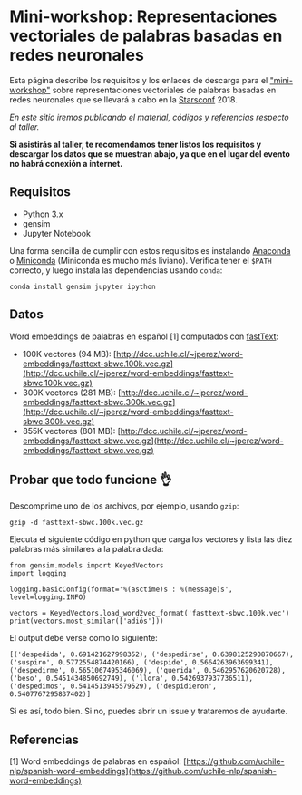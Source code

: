 # Mini-workshop: Representaciones vectoriales de palabras basadas en redes neuronales

Esta página describe los requisitos y los enlaces de descarga para el ["mini-workshop"](https://starsconf2018a.sched.com/event/Hr8L/mini-workshop-representaciones-vectoriales-de-palabras-basadas-en-redes-neuronales) sobre representaciones vectoriales de palabras basadas en redes neuronales que se llevará a cabo en la [Starsconf](https://www.starsconf.com/) 2018.

*En este sitio iremos publicando el material, códigos y referencias respecto al taller.*

**Si asistirás al taller, te recomendamos tener listos los requisitos y descargar los datos que se muestran abajo, ya que en el lugar del evento no habrá conexión a internet.**

## Requisitos

- Python 3.x
- gensim
- Jupyter Notebook

Una forma sencilla de cumplir con estos requisitos es instalando [Anaconda](https://www.anaconda.com/download/) 
o [Miniconda](https://conda.io/miniconda.html) (Miniconda es mucho más liviano).
Verifica tener el `$PATH` correcto, y luego instala las dependencias usando `conda`:

```
conda install gensim jupyter ipython
```

## Datos

Word embeddings de palabras en español [1] computados con [fastText](https://github.com/facebookresearch/fastText):

- 100K vectores (94 MB): [http://dcc.uchile.cl/~jperez/word-embeddings/fasttext-sbwc.100k.vec.gz](http://dcc.uchile.cl/~jperez/word-embeddings/fasttext-sbwc.100k.vec.gz) 
- 300K vectores (281 MB): [http://dcc.uchile.cl/~jperez/word-embeddings/fasttext-sbwc.300k.vec.gz](http://dcc.uchile.cl/~jperez/word-embeddings/fasttext-sbwc.300k.vec.gz) 
- 855K vectores (801 MB): [http://dcc.uchile.cl/~jperez/word-embeddings/fasttext-sbwc.vec.gz](http://dcc.uchile.cl/~jperez/word-embeddings/fasttext-sbwc.vec.gz) 

## Probar que todo funcione 👌

Descomprime uno de los archivos, por ejemplo, usando `gzip`:

```
gzip -d fasttext-sbwc.100k.vec.gz
``` 

Ejecuta el siguiente código en python que carga los vectores y lista las diez palabras más similares a la palabra dada:

```
from gensim.models import KeyedVectors
import logging

logging.basicConfig(format='%(asctime)s : %(message)s', level=logging.INFO)

vectors = KeyedVectors.load_word2vec_format('fasttext-sbwc.100k.vec')
print(vectors.most_similar(['adiós']))
```

El output debe verse como lo siguiente:

```[('despedida', 0.691421627998352), ('despedirse', 0.6398125290870667), ('suspiro', 0.5772554874420166), ('despide', 0.5664263963699341), ('despedirme', 0.5651067495346069), ('querida', 0.5462957620620728), ('beso', 0.5451434850692749), ('llora', 0.5426937937736511), ('despedimos', 0.5414513945579529), ('despidieron', 0.5407767295837402)]``` 

Si es así, todo bien. Si no, puedes abrir un issue y trataremos de ayudarte.


## Referencias

[1] Word embeddings de palabras en español: [https://github.com/uchile-nlp/spanish-word-embeddings](https://github.com/uchile-nlp/spanish-word-embeddings)